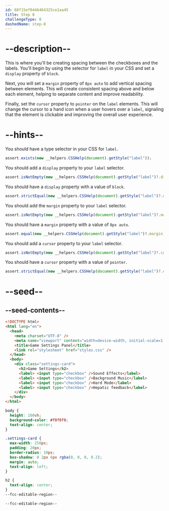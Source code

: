 ```yaml
---
id: 68f15ef0446464325ce1aa45
title: Step 8
challengeType: 0
dashedName: step-8
---
```


# --description--

This is where you'll be creating spacing between the checkboxes and the labels. You'll begin by using the selector for `label` in your CSS and set a `display` property of `block`.

Next, you will set a `margin` property of `8px auto` to add vertical spacing between elements. This will create consistent spacing above and below each element, helping to separate content and improve readability.

Finally, set the `cursor` property to `pointer` on the `label` elements. This will change the cursor to a hand icon when a user hovers over a `label`, signaling that the element is clickable and improving the overall user experience.

# --hints--

You should have a type selector in your CSS for `label`.

```js
assert.exists(new __helpers.CSSHelp(document).getStyle("label"));
```

You should add a `display` property to your `label` selector.

```js
assert.isNotEmpty(new __helpers.CSSHelp(document).getStyle("label")?.display);
```

You should have a `display` property with a value of `block`.

```js
assert.strictEqual(new __helpers.CSSHelp(document).getStyle("label")?.display, "block");
```

You should add the `margin` property to your `label` selector.

```js
assert.isNotEmpty(new __helpers.CSSHelp(document).getStyle("label")?.margin);
```

You should have a `margin` property with a value of `8px auto`.

```js
assert.equal(new __helpers.CSSHelp(document).getStyle("label")?.margin, "8px auto");
```

You should add a `cursor` property to your `label` selector.

```js
assert.isNotEmpty(new __helpers.CSSHelp(document).getStyle("label")?.cursor);
```

You should have a `cursor` property with a value of `pointer`.

```js
assert.strictEqual(new __helpers.CSSHelp(document).getStyle("label")?.cursor, "pointer");
```

# --seed--

## --seed-contents--

```html
<!DOCTYPE html>
<html lang="en">
  <head>
    <meta charset="UTF-8" />
    <meta name="viewport" content="width=device-width, initial-scale=1.0" />
    <title>Game Settings Panel</title>
    <link rel="stylesheet" href="styles.css" />
  </head>
  <body>
    <div class="settings-card">
      <h2>Game Settings</h2>
      <label> <input type="checkbox" />Sound Effects</label>
      <label> <input type="checkbox" />Background Music</label>
      <label> <input type="checkbox" />Hard Mode</label>
      <label> <input type="checkbox" />Hepatic feedback</label>
    </div>
  </body>
</html>
```

```css
body {
  height: 100vh;
  background-color: #f0f0f0;
  text-align: center;
}

.settings-card {
  max-width: 250px;
  padding: 20px;
  border-radius: 10px;
  box-shadow: 0 2px 6px rgba(0, 0, 0, 0.2);
  margin: auto;
  text-align: left;
}

h2 {
  text-align: center;
}
--fcc-editable-region--

--fcc-editable-region--
```
